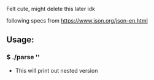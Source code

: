 Felt cute, might delete this later idk

following specs from https://www.json.org/json-en.html

## Usage:
### $ ./parse '<ENTER JSON HERE>'
- This will print out nested version